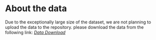 # About the data
Due to the exceptionally large size of the dataset,
we are not planning to upload the data to the repository. 
please download the data from the following link: [*Data Download*](https://1drv.ms/f/s!Ah-8OlirjCijhM5XEkA3VuKGsl5nbQ)